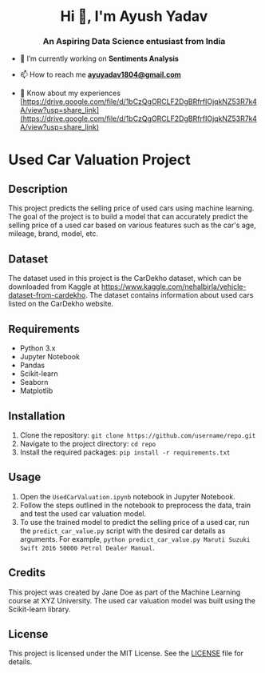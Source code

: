 <h1 align="center">Hi 👋, I'm Ayush Yadav</h1>
<h3 align="center">An Aspiring Data Science entusiast from India</h3>

- 🔭 I’m currently working on **Sentiments Analysis**

- 📫 How to reach me **ayuyadav1804@gmail.com**

- 📄 Know about my experiences [https://drive.google.com/file/d/1bCzQgORCLF2DgBRfrfIOjqkNZ53R7k4A/view?usp=share_link](https://drive.google.com/file/d/1bCzQgORCLF2DgBRfrfIOjqkNZ53R7k4A/view?usp=share_link)

# Used Car Valuation Project

## Description

This project predicts the selling price of used cars using machine learning. The goal of the project is to build a model that can accurately predict the selling price of a used car based on various features such as the car's age, mileage, brand, model, etc.

## Dataset

The dataset used in this project is the CarDekho dataset, which can be downloaded from Kaggle at https://www.kaggle.com/nehalbirla/vehicle-dataset-from-cardekho. The dataset contains information about used cars listed on the CarDekho website.

## Requirements

- Python 3.x
- Jupyter Notebook
- Pandas
- Scikit-learn
- Seaborn
- Matplotlib

## Installation

1. Clone the repository: `git clone https://github.com/username/repo.git`
2. Navigate to the project directory: `cd repo`
3. Install the required packages: `pip install -r requirements.txt`

## Usage

1. Open the `UsedCarValuation.ipynb` notebook in Jupyter Notebook.
2. Follow the steps outlined in the notebook to preprocess the data, train and test the used car valuation model.
3. To use the trained model to predict the selling price of a used car, run the `predict_car_value.py` script with the desired car details as arguments. For example, `python predict_car_value.py Maruti Suzuki Swift 2016 50000 Petrol Dealer Manual`.

## Credits

This project was created by Jane Doe as part of the Machine Learning course at XYZ University. The used car valuation model was built using the Scikit-learn library.

## License

This project is licensed under the MIT License. See the [LICENSE](LICENSE) file for details.

